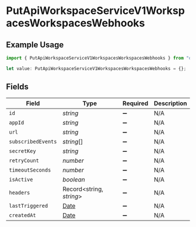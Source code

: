# PutApiWorkspaceServiceV1WorkspacesWorkspacesWebhooks

## Example Usage

```typescript
import { PutApiWorkspaceServiceV1WorkspacesWorkspacesWebhooks } from "oppulence-backend-sdk/models/operations";

let value: PutApiWorkspaceServiceV1WorkspacesWorkspacesWebhooks = {};
```

## Fields

| Field                                                                                         | Type                                                                                          | Required                                                                                      | Description                                                                                   |
| --------------------------------------------------------------------------------------------- | --------------------------------------------------------------------------------------------- | --------------------------------------------------------------------------------------------- | --------------------------------------------------------------------------------------------- |
| `id`                                                                                          | *string*                                                                                      | :heavy_minus_sign:                                                                            | N/A                                                                                           |
| `appId`                                                                                       | *string*                                                                                      | :heavy_minus_sign:                                                                            | N/A                                                                                           |
| `url`                                                                                         | *string*                                                                                      | :heavy_minus_sign:                                                                            | N/A                                                                                           |
| `subscribedEvents`                                                                            | *string*[]                                                                                    | :heavy_minus_sign:                                                                            | N/A                                                                                           |
| `secretKey`                                                                                   | *string*                                                                                      | :heavy_minus_sign:                                                                            | N/A                                                                                           |
| `retryCount`                                                                                  | *number*                                                                                      | :heavy_minus_sign:                                                                            | N/A                                                                                           |
| `timeoutSeconds`                                                                              | *number*                                                                                      | :heavy_minus_sign:                                                                            | N/A                                                                                           |
| `isActive`                                                                                    | *boolean*                                                                                     | :heavy_minus_sign:                                                                            | N/A                                                                                           |
| `headers`                                                                                     | Record<string, *string*>                                                                      | :heavy_minus_sign:                                                                            | N/A                                                                                           |
| `lastTriggered`                                                                               | [Date](https://developer.mozilla.org/en-US/docs/Web/JavaScript/Reference/Global_Objects/Date) | :heavy_minus_sign:                                                                            | N/A                                                                                           |
| `createdAt`                                                                                   | [Date](https://developer.mozilla.org/en-US/docs/Web/JavaScript/Reference/Global_Objects/Date) | :heavy_minus_sign:                                                                            | N/A                                                                                           |